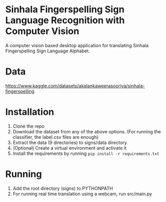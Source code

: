 # Sinhala Fingerspelling Sign Language Recognition with Computer Vision

A computer vision based desktop application for translating Sinhala Fingerspelling Sign Language Alphabet.

# Data
https://www.kaggle.com/datasets/akalankaweerasooriya/sinhala-fingerspelling


# Installation
1. Clone the repo
2. Download the dataset from any of the above options. (For running the classifier, the label.csv files are enough)
3. Extract the data (9 directories) to signs/data directory
4. (Optional) Create a virtual environment and activate it
5. Install the requirements by running `pip install -r requirements.txt`

# Running
1. Add the root directory (signs) to PYTHONPATH
2. For running real time translation using a webcam, run src/main.py


